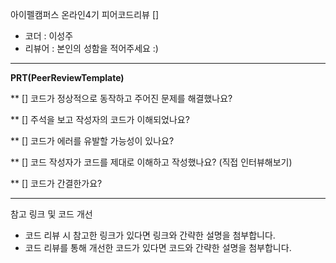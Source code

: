 아이펠캠퍼스 온라인4기 피어코드리뷰 []

- 코더 : 이성주
- 리뷰어 : 본인의 성함을 적어주세요 :)

----------------------------------------------

**PRT(PeerReviewTemplate)**

** [] 코드가 정상적으로 동작하고 주어진 문제를 해결했나요?   

** [] 주석을 보고 작성자의 코드가 이해되었나요?

** [] 코드가 에러를 유발할 가능성이 있나요?

** [] 코드 작성자가 코드를 제대로 이해하고 작성했나요? (직접 인터뷰해보기)

** [] 코드가 간결한가요?


----------------------------------------------

참고 링크 및 코드 개선
* 코드 리뷰 시 참고한 링크가 있다면 링크와 간략한 설명을 첨부합니다.
* 코드 리뷰를 통해 개선한 코드가 있다면 코드와 간략한 설명을 첨부합니다.
